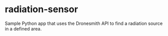 # radiation-sensor
Sample Python app that uses the Dronesmith API to find a radiation source in a defined area. 
